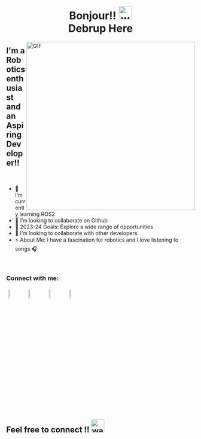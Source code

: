 <h1 align="center">  Bonjour!! <img alt="wave" src="https://emojis.slackmojis.com/emojis/images/1616468410/23789/hello-kitty.gif?1616468410" width="35"> <br>Debrup Here </h1>



<img align="right" height="450px" alt="GIF" src="https://www.linkpicture.com/q/WhatsApp_Image_2021-06-19_at_2.29.50_PM-removebg-preview.png" padding="5px" />

## I'm a Robotics enthusiast and an Aspiring Developer!!

</br>

- 🌱 I’m currently learning ROS2
- 👯 I’m looking to collaborate on Github
- 🥅 2023-24 Goals: Explore a wide range of opportunities
- 👯 I’m looking to collaborate with other developers.
- ⚡ About Me: I  have a fascination for robotics and I love listening to songs 🎧


</br>


### Connect with me:


<p align="left" >
	<a href="https://github.com/Debrup-commits"><img alt="github" width="8%" style="padding:5px" src="https://img.icons8.com/nolan/512/github.png"/></a>
	<a href="https://www.linkedin.com/in/debrup-panda-306949210/"><img alt="linkedin" width="8%" style="padding:5px" src="https://img.icons8.com/nolan/512/linkedin.png"/></a>
	<a href="https://www.instagram.com/ig_kratos._/"><img alt="instagram" width="8%" style="padding:5px" src="https://img.icons8.com/nolan/512/instagram-new.png"/></a>
	<a href="https://twitter.com/DebrupPanda"><img alt="twitter" width="8%" style="padding:5px" src="https://img.icons8.com/nolan/512/twitter.png"/></a>
	
	

</p>





<!--START_SECTION_PROFILE_VIEWS:readme-info-->
<!--END_SECTION_PROFILE_VIEWS:readme-info-->

<!--START_SECTION_LINES_OF_CODE:readme-info-->
<!--END_SECTION_LINES_OF_CODE:readme-info-->

<!--START_CONTRIBUTIONS:readme-info-->
<!--END_CONTRIBUTIONS:readme-info-->

<!--START_SECTION_DAILY_COMMIT:readme-info-->
<!--END_SECTION_DAILY_COMMIT:readme-info-->

<!--START_SECTION_WEEKLY_COMMIT:readme-info-->
<!--END_SECTION_WEEKLY_COMMIT:readme-info-->

<!--START_SECTION_LANGUAGE:readme-info-->
<!--END_SECTION_LANGUAGE:readme-info-->

<h2 align='left'>Feel free to connect !! <img alt="wave" src="https://emojis.slackmojis.com/emojis/images/1584706060/8177/handshake_gloves.png?1584706060" width="35"> </h2> 

